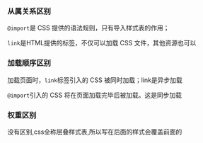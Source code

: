 ### 从属关系区别

`@import`是 CSS 提供的语法规则，只有导入样式表的作用；

`link`是HTML提供的标签，不仅可以加载 CSS 文件，其他资源也可以

### 加载顺序区别

加载页面时，`link`标签引入的 CSS 被同时加载；link是异步加载

`@import`引入的 CSS 将在页面加载完毕后被加载。这是同步加载

### 权重区别

没有区别,css全称层叠样式表,所以写在后面的样式会覆盖前面的

